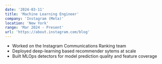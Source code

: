 ```yaml
---
date: '2024-03-11'
title: 'Machine Learning Engineer'
company: 'Instagram (Meta)'
location: 'New York'
range: 'Mar 2024 - Present'
url: 'https://about.instagram.com/blog'
---
```


- Worked on the Instagram Communications Ranking team
- Deployed deep-learning based recommender sytems at scale
- Built MLOps detectors for model prediction quality and feature coverage
